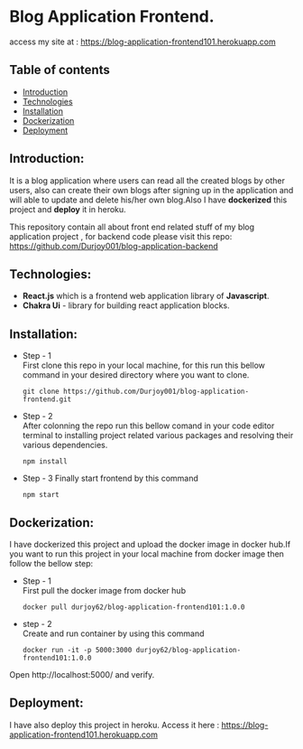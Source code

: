 # Blog Application Frontend.

access my site at : https://blog-application-frontend101.herokuapp.com

## Table of contents

- [Introduction](#introduction)
- [Technologies](#technologies)
- [Installation](#installation)
- [Dockerization](#dockerization)
- [Deployment](#deployment)

## Introduction:

It is a blog application where users can read all the created blogs by other users, also can create their own blogs after signing up in the application and will able to update and delete his/her own blog.Also I have **dockerized** this project and **deploy** it in heroku.

This repository contain all about front end related stuff of my blog application project , for backend code please visit this repo: https://github.com/Durjoy001/blog-application-backend

## Technologies:

- **React.js** which is a frontend web application library of **Javascript**.
- **Chakra Ui** - library for building react application blocks.

## Installation:

- Step - 1  
  First clone this repo in your local machine, for this run this bellow command in your desired directory where you want to clone.

  ```
  git clone https://github.com/Durjoy001/blog-application-frontend.git
  ```

- Step - 2  
  After colonning the repo run this bellow comand in your code editor terminal to installing project related various packages and resolving their various dependencies.

  ```
  npm install
  ```

- Step - 3
  Finally start frontend by this command

  ```
  npm start
  ```

## Dockerization:

I have dockerized this project and upload the docker image in docker hub.If you want to run this project in your local machine from docker image then follow the bellow step:

- Step - 1  
   First pull the docker image from docker hub

  ```
  docker pull durjoy62/blog-application-frontend101:1.0.0
  ```

- step - 2  
  Create and run container by using this command

  ```
  docker run -it -p 5000:3000 durjoy62/blog-application-frontend101:1.0.0
  ```

Open http://localhost:5000/ and verify.

## Deployment:

I have also deploy this project in heroku. Access it here : https://blog-application-frontend101.herokuapp.com
